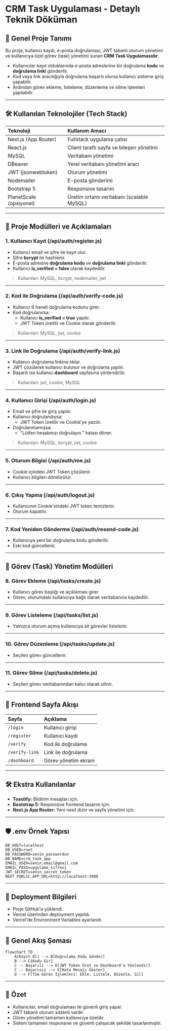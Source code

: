 # CRM Task Uygulaması - Detaylı Teknik Döküman

## 📌 Genel Proje Tanımı

Bu proje, kullanıcı kaydı, e-posta doğrulaması, JWT tabanlı oturum yönetimi ve kullanıcıya özel görev (task) yönetimi sunan **CRM Task Uygulamasıdır**.

- Kullanıcılar kayıt olduklarında e-posta adreslerine bir doğrulama **kodu** ve **doğrulama linki** gönderilir.
- Kod veya link aracılığıyla doğrulama başarılı olursa kullanıcı sisteme giriş yapabilir.
- Ardından görev ekleme, listeleme, düzenleme ve silme işlemleri yapılabilir.

---

## 🛠 Kullanılan Teknolojiler (Tech Stack)

| Teknoloji | Kullanım Amacı |
|:----------|:---------------|
| Next.js (App Router) | Fullstack uygulama çatısı |
| React.js | Client taraflı sayfa ve bileşen yönetimi |
| MySQL | Veritabanı yönetimi |
| DBeaver | Yerel veritabanı yönetimi aracı |
| JWT (jsonwebtoken) | Oturum yönetimi |
| Nodemailer | E-posta gönderimi |
| Bootstrap 5 | Responsive tasarım |
| PlanetScale (opsiyonel) | Üretim ortamı veritabanı (scalable MySQL) |

---

## 📂 Proje Modülleri ve Açıklamaları

### 1. Kullanıcı Kayıt (/api/auth/register.js)
- Kullanıcı email ve şifre ile kayıt olur.
- Şifre **bcrypt** ile hashlenir.
- E-posta adresine **doğrulama kodu** ve **doğrulama linki** gönderilir.
- Kullanıcı **is_verified = false** olarak kaydedilir.

> Kullanılan: MySQL, bcrypt, nodemailer, jwt

---

### 2. Kod ile Doğrulama (/api/auth/verify-code.js)
- Kullanıcı 6 haneli doğrulama kodunu girer.
- Kod doğrulanırsa:
  - Kullanıcı **is_verified = true** yapılır.
  - JWT Token üretilir ve Cookie olarak gönderilir.

> Kullanılan: MySQL, jwt, cookie

---

### 3. Link ile Doğrulama (/api/auth/verify-link.js)
- Kullanıcı doğrulama linkine tıklar.
- JWT çözülerek kullanıcı bulunur ve doğrulama yapılır.
- Başarılı ise kullanıcı **dashboard** sayfasına yönlendirilir.

> Kullanılan: jwt, cookie, MySQL

---

### 4. Kullanıcı Girişi (/api/auth/login.js)
- Email ve şifre ile giriş yapılır.
- Kullanıcı doğrulandıysa:
  - JWT Token üretilir ve Cookie'ye yazılır.
- Doğrulanmamışsa:
  - "Lütfen hesabınızı doğrulayın." hatası döner.

> Kullanılan: MySQL, bcrypt, jwt, cookie

---

### 5. Oturum Bilgisi (/api/auth/me.js)
- Cookie içindeki JWT Token çözülenir.
- Kullanıcı bilgileri döndürülür.

---

### 6. Çıkış Yapma (/api/auth/logout.js)
- Kullanıcının Cookie'sindeki JWT token temizlenir.
- Oturum kapatılır.

---

### 7. Kod Yeniden Gönderme (/api/auth/resend-code.js)
- Kullanıcıya yeni bir doğrulama kodu gönderilir.
- Eski kod güncellenir.

---

## 📝 Görev (Task) Yönetim Modülleri

### 8. Görev Ekleme (/api/tasks/create.js)
- Kullanıcı görev başlığı ve açıklaması girer.
- Görev, oturumdaki kullanıcıya bağlı olarak veritabanına kaydedilir.

---

### 9. Görev Listeleme (/api/tasks/list.js)
- Yalnızca oturum açmış kullanıcıya ait görevler listelenir.

---

### 10. Görev Düzenleme (/api/tasks/update.js)
- Seçilen görev güncellenir.

---

### 11. Görev Silme (/api/tasks/delete.js)
- Seçilen görev veritabanından kalıcı olarak silinir.

---

## 👥 Frontend Sayfa Akışı

| Sayfa | Açıklama |
|:------|:---------|
| `/login` | Kullanıcı girişi |
| `/register` | Kullanıcı kaydı |
| `/verify` | Kod ile doğrulama |
| `/verify-link` | Link ile doğrulama |
| `/dashboard` | Görev yönetim ekranı |

---

## 🛠 Ekstra Kullanılanlar

- **Toastify:** Bildirim mesajları için.
- **Bootstrap 5:** Responsive frontend tasarım için.
- **Next.js App Router:** Yeni nesil dizin ve sayfa yönetimi için.

---

## 🛡️ .env Örnek Yapısı

```env
DB_HOST=localhost
DB_USER=root
DB_PASSWORD=senin_passwordun
DB_NAME=crm_task_app
EMAIL_USER=senin.email@gmail.com
EMAIL_PASS=uygulama_sifresi
JWT_SECRET=senin_secret_token
NEXT_PUBLIC_APP_URL=http://localhost:3000
```

---

## 🚀 Deployment Bilgileri

- Proje GitHub'a yüklendi.
- Vercel üzerinden deployment yapıldı.
- Vercel'de Environment Variables ayarlandı.

---

## 🔗 Genel Akış Şeması

```mermaid
flowchart TD
    A[Kayıt Ol] --> B[Doğrulama Kodu Gönder]
    B --> C{Kodu Gir}
    C -- Başarılı --> D[JWT Token Üret ve Dashboard'a Yönlendir]
    C -- Başarısız --> E[Hata Mesajı Göster]
    D --> F[Tüm Görev İşlemleri: Ekle, Listele, Düzenle, Sil]
```

---

## 🎯 Özet

- Kullanıcılar, email doğrulaması ile güvenli giriş yapar.
- JWT tabanlı oturum sistemi vardır.
- Görev yönetimi tamamen kullanıcıya özeldir.
- Sistem tamamen responsive ve güvenli çalışacak şekilde tasarlanmıştır.
